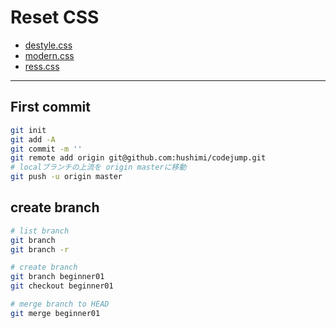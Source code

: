 # Reset CSS

- [destyle.css](https://github.com/nicolas-cusan/destyle.css)
- [modern.css](https://github.com/Andy-set-studio/modern-css-reset)
- [ress.css](https://github.com/filipelinhares/ress)

---

## First commit

```bash
git init
git add -A
git commit -m ''
git remote add origin git@github.com:hushimi/codejump.git
# localブランチの上流を origin masterに移動
git push -u origin master
```

## create branch

```bash
# list branch
git branch
git branch -r

# create branch
git branch beginner01
git checkout beginner01

# merge branch to HEAD
git merge beginner01
```
